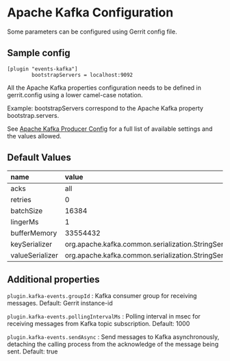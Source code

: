 Apache Kafka Configuration
======================

Some parameters can be configured using Gerrit config file.

Sample config
---------------------

```
[plugin "events-kafka"]
        bootstrapServers = localhost:9092
```

All the Apache Kafka properties configuration needs to
be defined in gerrit.config using a lower camel-case notation.

Example: bootstrapServers correspond to the Apache Kafka property
bootstrap.servers.

See [Apache Kafka Producer Config](http://kafka.apache.org/documentation.html#producerconfigs)
for a full list of available settings and the values allowed.

Default Values
-----------------

|name                 | value
|:--------------------|:------------------
| acks                | all
| retries             | 0
| batchSize           | 16384
| lingerMs            | 1
| bufferMemory        | 33554432
| keySerializer       | org.apache.kafka.common.serialization.StringSerializer
| valueSerializer     | org.apache.kafka.common.serialization.StringSerializer

Additional properties
---------------------

`plugin.kafka-events.groupId`
:	Kafka consumer group for receiving messages.
	Default: Gerrit instance-id

`plugin.kafka-events.pollingIntervalMs`
:	Polling interval in msec for receiving messages from Kafka topic subscription.
	Default: 1000

`plugin.kafka-events.sendAsync`
:	Send messages to Kafka asynchronously, detaching the calling process from the
	acknowledge of the message being sent.
	Default: true
